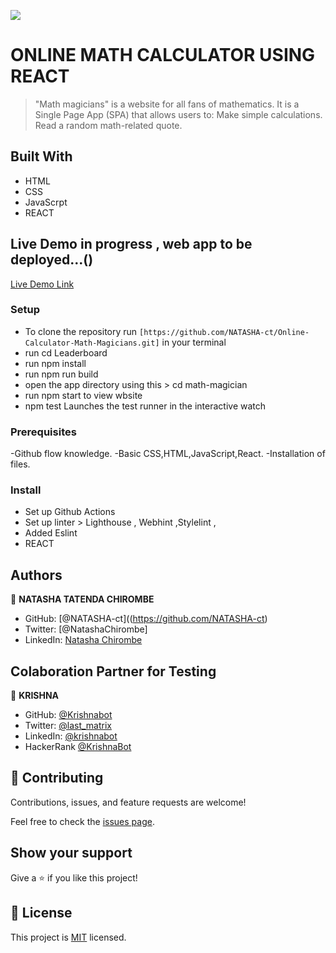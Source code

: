 ![](https://img.shields.io/badge/Microverse-blueviolet)

# ONLINE MATH CALCULATOR USING REACT

> "Math magicians" is a website for all fans of mathematics. It is a Single Page App (SPA) that allows users to: Make simple calculations. Read a random math-related quote.


## Built With

- HTML
- CSS
- JavaScrpt
- REACT

## Live Demo in progress , web app to be deployed...()

[Live Demo Link](https://phenomenal-rugelach-2147c0.netlify.app)

### Setup
- To clone the repository run `[https://github.com/NATASHA-ct/Online-Calculator-Math-Magicians.git]` in your terminal
- run cd Leaderboard
- run npm install
- run npm run build
- open the app directory using this >  cd math-magician
- run npm start to view wbsite
- npm test
Launches the test runner in the interactive watch

### Prerequisites
-Github flow knowledge.
-Basic CSS,HTML,JavaScript,React.
-Installation of files.

### Install
- Set up Github Actions
- Set up linter > Lighthouse , Webhint ,Stylelint ,
- Added Eslint
- REACT


## Authors

👤 **NATASHA TATENDA CHIROMBE**

- GitHub: [@NATASHA-ct]((https://github.com/NATASHA-ct)
- Twitter: [@NatashaChirombe]
- LinkedIn: [Natasha Chirombe](linkedin.com/in/natasha-chirombe-1531aa17b)

## Colaboration Partner for Testing

👤 **KRISHNA**

- GitHub: [@Krishnabot](https://github.com/Krishnabot)
- Twitter: [@last_matrix](https://twitter.com/last_matrix)
- LinkedIn: [@krishnabot](https://www.linkedin.com/in/krishnabot/)
- HackerRank [@KrishnaBot](https://www.hackerrank.com/KrishnaBot)


## 🤝 Contributing

Contributions, issues, and feature requests are welcome!

Feel free to check the [issues page](../../issues/).

## Show your support

Give a ⭐️ if you like this project!

## 📝 License

This project is [MIT](./MIT.md) licensed.
